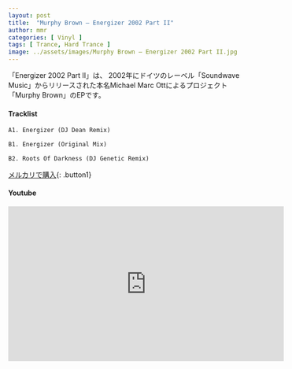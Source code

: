 ```yaml
---
layout: post
title:  "Murphy Brown – Energizer 2002 Part II"
author: mmr
categories: [ Vinyl ]
tags: [ Trance, Hard Trance ]
image: ../assets/images/Murphy Brown – Energizer 2002 Part II.jpg
---
```


「Energizer 2002 Part II」は、
2002年にドイツのレーベル「Soundwave Music」からリリースされた本名Michael Marc Ottによるプロジェクト「Murphy Brown」のEPです。


#### Tracklist
```md
A1. Energizer (DJ Dean Remix)

B1. Energizer (Original Mix)

B2. Roots Of Darkness (DJ Genetic Remix)
```


[メルカリで購入](https://jp.mercari.com/item/m50269894183?afid=6142608987){: .button1}

#### Youtube
<iframe width="560" height="315" src="https://www.youtube.com/embed/lq6SRGF0VOw?si=rIy-Mhh5RL3bqgHK" title="YouTube video player" frameborder="0" allow="accelerometer; autoplay; clipboard-write; encrypted-media; gyroscope; picture-in-picture; web-share" referrerpolicy="strict-origin-when-cross-origin" allowfullscreen></iframe>